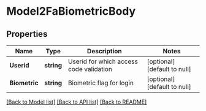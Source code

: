 # Model2FaBiometricBody

## Properties
Name | Type | Description | Notes
------------ | ------------- | ------------- | -------------
**Userid** | **string** | Userid for which  access code validation | [optional] [default to null]
**Biometric** | **string** | Biometric flag for login | [optional] [default to null]

[[Back to Model list]](../README.md#documentation-for-models) [[Back to API list]](../README.md#documentation-for-api-endpoints) [[Back to README]](../README.md)

